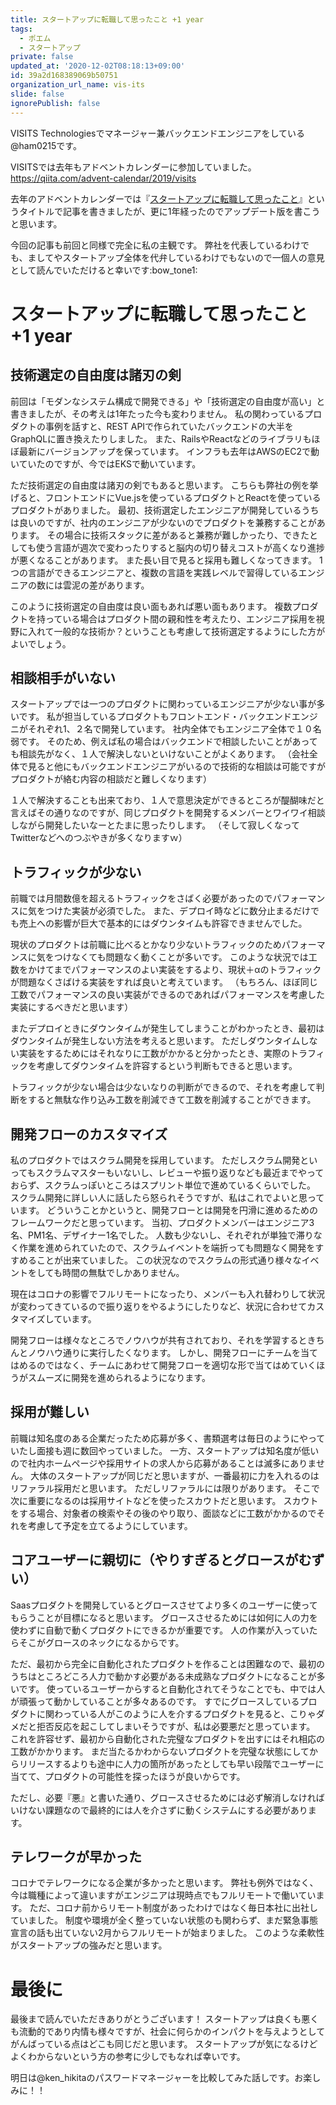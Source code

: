```yaml
---
title: スタートアップに転職して思ったこと +1 year
tags:
  - ポエム
  - スタートアップ
private: false
updated_at: '2020-12-02T08:18:13+09:00'
id: 39a2d168389069b50751
organization_url_name: vis-its
slide: false
ignorePublish: false
---
```

VISITS Technologiesでマネージャー兼バックエンドエンジニアをしている@ham0215です。

VISITSでは去年もアドベントカレンダーに参加していました。
https://qiita.com/advent-calendar/2019/visits

去年のアドベントカレンダーでは『[スタートアップに転職して思ったこと](https://qiita.com/ham0215/items/366423e0309b4e947488)』というタイトルで記事を書きましたが、更に1年経ったのでアップデート版を書こうと思います。

今回の記事も前回と同様で完全に私の主観です。
弊社を代表しているわけでも、ましてやスタートアップ全体を代弁しているわけでもないので一個人の意見として読んでいただけると幸いです:bow_tone1:

# スタートアップに転職して思ったこと +1 year

## 技術選定の自由度は諸刃の剣
前回は「モダンなシステム構成で開発できる」や「技術選定の自由度が高い」と書きましたが、その考えは1年たった今も変わりません。
私の関わっているプロダクトの事例を話すと、REST APIで作られていたバックエンドの大半をGraphQLに置き換えたりしました。
また、RailsやReactなどのライブラリもほぼ最新にバージョンアップを保っています。
インフラも去年はAWSのEC2で動いていたのですが、今ではEKSで動いています。

ただ技術選定の自由度は諸刃の剣でもあると思います。
こちらも弊社の例を挙げると、フロントエンドにVue.jsを使っているプロダクトとReactを使っているプロダクトがありました。
最初、技術選定したエンジニアが開発しているうちは良いのですが、社内のエンジニアが少ないのでプロダクトを兼務することがあります。
その場合に技術スタックに差があると兼務が難しかったり、できたとしても使う言語が週次で変わったりすると脳内の切り替えコストが高くなり進捗が悪くなることがあります。
また長い目で見ると採用も難しくなってきます。
1つの言語ができるエンジニアと、複数の言語を実践レベルで習得しているエンジニアの数には雲泥の差があります。

このように技術選定の自由度は良い面もあれば悪い面もあります。
複数プロダクトを持っている場合はプロダクト間の親和性を考えたり、エンジニア採用を視野に入れて一般的な技術か？ということも考慮して技術選定するようにした方がよいでしょう。

## 相談相手がいない
スタートアップでは一つのプロダクトに関わっているエンジニアが少ない事が多いです。
私が担当しているプロダクトもフロントエンド・バックエンドエンジニがそれぞれ1、２名で開発しています。
社内全体でもエンジニア全体で１０名弱です。
そのため、例えば私の場合はバックエンドで相談したいことがあっても相談先がなく、１人で解決しないといけないことがよくあります。
（会社全体で見ると他にもバックエンドエンジニアがいるので技術的な相談は可能ですがプロダクトが絡む内容の相談だと難しくなります）

１人で解決することも出来ており、１人で意思決定ができるところが醍醐味だと言えばその通りなのですが、同じプロダクトを開発するメンバーとワイワイ相談しながら開発したいなーとたまに思ったりします。
（そして寂しくなってTwitterなどへのつぶやきが多くなりますｗ）

## トラフィックが少ない
前職では月間数億を超えるトラフィックをさばく必要があったのでパフォーマンスに気をつけた実装が必須でした。
また、デプロイ時などに数分止まるだけでも売上への影響が巨大で基本的にはダウンタイムも許容できませんでした。

現状のプロダクトは前職に比べるとかなり少ないトラフィックのためパフォーマンスに気をつけなくても問題なく動くことが多いです。
このような状況では工数をかけてまでパフォーマンスのよい実装をするより、現状＋αのトラフィックが問題なくさばける実装をすれば良いと考えています。
（もちろん、ほぼ同じ工数でパフォーマンスの良い実装ができるのであればパフォーマンスを考慮した実装にするべきだと思います）

またデプロイときにダウンタイムが発生してしまうことがわかったとき、最初はダウンタイムが発生しない方法を考えると思います。
ただしダウンタイムしない実装をするためにはそれなりに工数がかかると分かったとき、実際のトラフィックを考慮してダウンタイムを許容するという判断もできると思います。

トラフィックが少ない場合は少ないなりの判断ができるので、それを考慮して判断をすると無駄な作り込み工数を削減できて工数を削減することができます。

## 開発フローのカスタマイズ
私のプロダクトではスクラム開発を採用しています。
ただしスクラム開発といってもスクラムマスターもいないし、レビューや振り返りなども最近までやっておらず、スクラムっぽいところはスプリント単位で進めているくらいでした。
スクラム開発に詳しい人に話したら怒られそうですが、私はこれでよいと思っています。
どういうことかというと、開発フローとは開発を円滑に進めるためのフレームワークだと思っています。
当初、プロダクトメンバーはエンジニア3名、PM1名、デザイナー1名でした。
人数も少ないし、それぞれが単独で滞りなく作業を進められていたので、スクラムイベントを端折っても問題なく開発をすすめることが出来ていました。
この状況なのでスクラムの形式通り様々なイベントをしても時間の無駄でしかありません。

現在はコロナの影響でフルリモートになったり、メンバーも入れ替わりして状況が変わってきているので振り返りをやるようにしたりなど、状況に合わせてカスタマイズしています。

開発フローは様々なところでノウハウが共有されており、それを学習するときちんとノウハウ通りに実行したくなります。
しかし、開発フローにチームを当てはめるのではなく、チームにあわせて開発フローを適切な形で当てはめていくほうがスムーズに開発を進められるようになります。

## 採用が難しい
前職は知名度のある企業だったため応募が多く、書類選考は毎日のようにやっていたし面接も週に数回やっていました。
一方、スタートアップは知名度が低いので社内ホームページや採用サイトの求人から応募があることは滅多にありません。
大体のスタートアップが同じだと思いますが、一番最初に力を入れるのはリファラル採用だと思います。
ただしリファラルには限りがあります。
そこで次に重要になるのは採用サイトなどを使ったスカウトだと思います。
スカウトをする場合、対象者の検索やその後のやり取り、面談などに工数がかかるのでそれを考慮して予定を立てるようにしています。

## コアユーザーに親切に（やりすぎるとグロースがむずい）
Saasプロダクトを開発しているとグロースさせてより多くのユーザーに使ってもらうことが目標になると思います。
グロースさせるためには如何に人の力を使わずに自動で動くプロダクトにできるかが重要です。
人の作業が入っていたらそこがグロースのネックになるからです。

ただ、最初から完全に自動化されたプロダクトを作ることは困難なので、最初のうちはところどころ人力で動かす必要がある未成熟なプロダクトになることが多いです。
使っているユーザーからすると自動化されてそうなことでも、中では人が頑張って動かしていることが多々あるのです。
すでにグロースしているプロダクトに関わっている人がこのように人を介するプロダクトを見ると、こりゃダメだと拒否反応を起こしてしまいそうですが、私は必要悪だと思っています。
これを許容せず、最初から自動化された完璧なプロダクトを出すにはそれ相応の工数がかかります。
まだ当たるかわからないプロダクトを完璧な状態にしてからリリースするよりも途中に人力の箇所があったとしても早い段階でユーザーに当てて、プロダクトの可能性を探ったほうが良いからです。

ただし、必要『悪』と書いた通り、グロースさせるためには必ず解消しなければいけない課題なので最終的には人を介さずに動くシステムにする必要があります。

## テレワークが早かった
コロナでテレワークになる企業が多かったと思います。
弊社も例外ではなく、今は職種によって違いますがエンジニアは現時点でもフルリモートで働いています。
ただ、コロナ前からリモート制度があったわけではなく毎日本社に出社していました。
制度や環境が全く整っていない状態のも関わらず、まだ緊急事態宣言の話も出ていない2月からフルリモートが始まりました。
このような柔軟性がスタートアップの強みだと思います。

# 最後に
最後まで読んでいただきありがとうございます！
スタートアップは良くも悪くも流動的であり内情も様々ですが、社会に何らかのインパクトを与えようとしてがんばっている点はどこも同じだと思います。
スタートアップが気になるけどよくわからないという方の参考に少しでもなれば幸いです。

明日は@ken_hikitaのパスワードマネージャーを比較してみた話しです。お楽しみに！！
